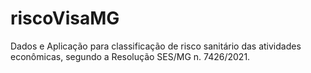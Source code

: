 # riscoVisaMG
Dados e Aplicação para classificação de risco sanitário das atividades econômicas, segundo a Resolução SES/MG n. 7426/2021.
